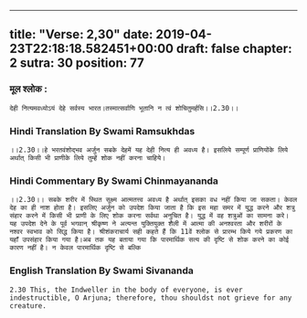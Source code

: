 
---
title: "Verse: 2,30"
date: 2019-04-23T22:18:18.582451+00:00
draft: false
chapter: 2
sutra: 30
position: 77
---
### मूल श्लोक :
```
देही नित्यमवध्योऽयं देहे सर्वस्य भारत।तस्मात्सर्वाणि भूतानि न त्वं शोचितुमर्हसि।।2.30।।

```

### Hindi Translation By Swami Ramsukhdas
```
।।2.30।।हे भरतवंशोद्भव अर्जुन सबके देहमें यह देही नित्य ही अवध्य है। इसलिये सम्पूर्ण प्राणियोंके लिये अर्थात् किसी भी प्राणीके लिये तुम्हें शोक नहीं करना चाहिये।

```

### Hindi Commentary By Swami Chinmayananda
```
।।2.30।। सबके शरीर में स्थित सूक्ष्म आत्मतत्त्व अवध्य है अर्थात् इसका वध नहीं किया जा सकता। केवल देह का ही नाश होता है। इसलिए अर्जुन को उपदेश किया जाता है कि इस महा समर में युद्ध करने और शत्रु संहार करने में किसी भी प्राणी के लिए शोक करना सर्वथा अनुचित है। युद्ध में वह शत्रुओं का सामना करे। यह उपदेश देने के पूर्व भगवान् श्रीकृष्ण ने अत्यन्त युक्तियुक्त शैली में आत्मा की अनश्वरता और शरीरों के नश्वर स्वभाव को सिद्ध किया है। श्रीशंकराचार्य सही कहते हैं कि 11वें श्लोक से प्रारम्भ किये गये प्रकरण का यहाँ उपसंहार किया गया है।अब तक यह बताया गया कि पारमार्थिक सत्य की दृष्टि से शोक करने का कोई कारण नहीं है। न केवल पारमार्थिक दृष्टि से बल्कि

```

### English Translation By Swami  Sivananda
```
2.30 This, the Indweller in the body of everyone, is ever indestructible, O Arjuna; therefore, thou shouldst not grieve for any creature.

```


